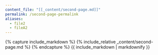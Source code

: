 ```yaml
---
content_file: "[[_content/second-page.md]]"
permalink: /second-page-permalink
aliases: 
  - file2
  - fileA2
---
```



{% capture include_markdown %}
{% include_relative _content/second-page.md %}
{% endcapture %}
{{ include_markdown | markdownify }}
